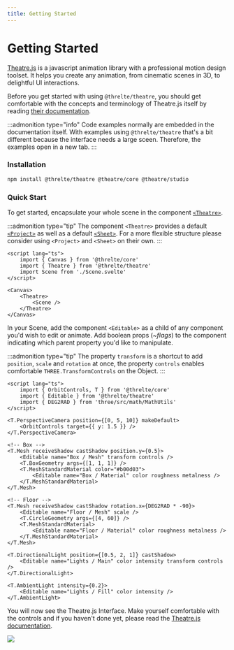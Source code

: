 ```yaml
---
title: Getting Started
---
```


# Getting Started

[Theatre.js](https://www.theatrejs.com/) is a javascript animation library with a professional motion design toolset. It helps you create any animation, from cinematic scenes in 3D, to delightful UI interactions.

Before you get started with using `@threlte/theatre`, you should get comfortable with the concepts and terminology of Theatre.js itself by reading [their documentation](https://www.theatrejs.com/docs/latest).

:::admonition type="info"
Code examples normally are embedded in the documentation itself. With examples using `@threlte/theatre` that's a bit different because the interface needs a large sceen. Therefore, the examples open in a new tab.
:::

### Installation

```bash copy
npm install @threlte/theatre @theatre/core @theatre/studio
```

### Quick Start

To get started, encapsulate your whole scene in the component [`<Theatre>`](/theatre/theatre).

:::admonition type="tip"
The component `<Theatre>` provides a default [`<Project>`](/theatre/project) as well as a default [`<Sheet>`](/theatre/sheet). For a more flexible structure please consider using `<Project>` and `<Sheet>` on their own.
:::

```svelte title=App.svelte|copyHighlight={3,8,10}
<script lang="ts">
	import { Canvas } from '@threlte/core'
	import { Theatre } from '@threlte/theatre'
	import Scene from './Scene.svelte'
</script>

<Canvas>
	<Theatre>
		<Scene />
	</Theatre>
</Canvas>
```

In your Scene, add the component `<Editable>` as a child of any component you'd wish to edit or animate. Add boolean props (~_flags_) to the component indicating which parent property you'd like to manipulate.

:::admonition type="tip"
The property `transform` is a shortcut to add `position`, `scale` and `rotation` at once, the property `controls` enables comfortable `THREE.TransformControls` on the Object.
:::

```svelte title=Scene.svelte
<script lang="ts">
	import { OrbitControls, T } from '@threlte/core'
	import { Editable } from '@threlte/theatre'
	import { DEG2RAD } from 'three/src/math/MathUtils'
</script>

<T.PerspectiveCamera position={[0, 5, 10]} makeDefault>
	<OrbitControls target={{ y: 1.5 }} />
</T.PerspectiveCamera>

<!-- Box -->
<T.Mesh receiveShadow castShadow position.y={0.5}>
	<Editable name="Box / Mesh" transform controls />
	<T.BoxGeometry args={[1, 1, 1]} />
	<T.MeshStandardMaterial color="#b00d03">
		<Editable name="Box / Material" color roughness metalness />
	</T.MeshStandardMaterial>
</T.Mesh>

<!-- Floor -->
<T.Mesh receiveShadow castShadow rotation.x={DEG2RAD * -90}>
	<Editable name="Floor / Mesh" scale />
	<T.CircleGeometry args={[4, 60]} />
	<T.MeshStandardMaterial>
		<Editable name="Floor / Material" color roughness metalness />
	</T.MeshStandardMaterial>
</T.Mesh>

<T.DirectionalLight position={[0.5, 2, 1]} castShadow>
	<Editable name="Lights / Main" color intensity transform controls />
</T.DirectionalLight>

<T.AmbientLight intensity={0.2}>
	<Editable name="Lights / Fill" color intensity />
</T.AmbientLight>
```

You will now see the Theatre.js Interface. Make yourself comfortable with the controls and if you haven't done yet, please read the [Theatre.js documentation](https://www.theatrejs.com/docs/latest).

<img src="/images/theatre/getting-started.png" class="mt-8 rounded-md shadow-lg mx-auto border border-gray-divider overflow-hidden h-[600px] relative">
